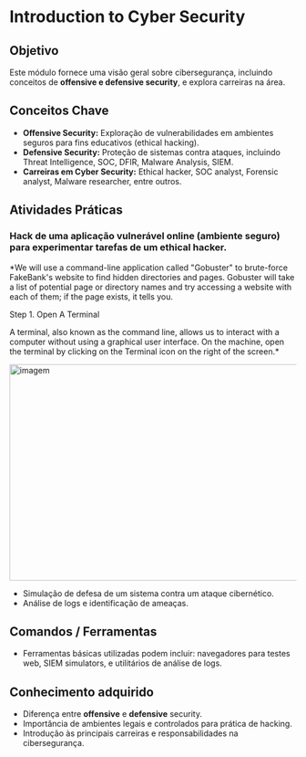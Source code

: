# Introduction to Cyber Security

## Objetivo
Este módulo fornece uma visão geral sobre cibersegurança, incluindo conceitos de **offensive e defensive security**, e explora carreiras na área.

## Conceitos Chave
- **Offensive Security:** Exploração de vulnerabilidades em ambientes seguros para fins educativos (ethical hacking).
- **Defensive Security:** Proteção de sistemas contra ataques, incluindo Threat Intelligence, SOC, DFIR, Malware Analysis, SIEM.
- **Carreiras em Cyber Security:** Ethical hacker, SOC analyst, Forensic analyst, Malware researcher, entre outros.

## Atividades Práticas

### Hack de uma aplicação vulnerável online (ambiente seguro) para experimentar tarefas de um ethical hacker.

*We will use a command-line application called "Gobuster" to brute-force FakeBank's website to find hidden directories and pages. Gobuster will take a list of potential page or directory names and try accessing a website with each of them; if the page exists, it tells you.

Step 1. Open A Terminal

A terminal, also known as the command line, allows us to interact with a computer without using a graphical user interface. On the machine, open the terminal by clicking on the Terminal icon on the right of the screen.*

<img width="769" height="379" alt="imagem" src="https://github.com/user-attachments/assets/41878d18-8bac-4f56-919e-6b299354080a" />





- Simulação de defesa de um sistema contra um ataque cibernético.
- Análise de logs e identificação de ameaças.

## Comandos / Ferramentas
- Ferramentas básicas utilizadas podem incluir: navegadores para testes web, SIEM simulators, e utilitários de análise de logs.

## Conhecimento adquirido
- Diferença entre **offensive** e **defensive** security.
- Importância de ambientes legais e controlados para prática de hacking.
- Introdução às principais carreiras e responsabilidades na cibersegurança.
